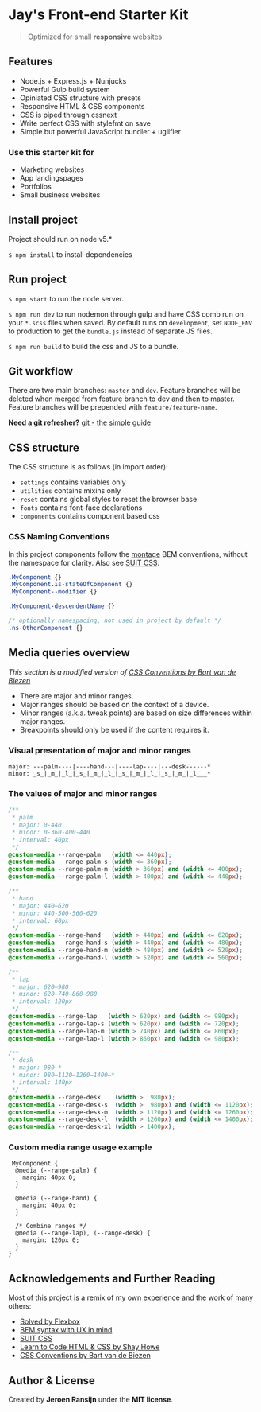 # Jay's Front-end Starter Kit
> Optimized for small **responsive** websites

## Features

- Node.js + Express.js + Nunjucks
- Powerful Gulp build system
- Opiniated CSS structure with presets
- Responsive HTML & CSS components
- CSS is piped through cssnext
- Write perfect CSS with stylefmt on save
- Simple but powerful JavaScript bundler + uglifier

### Use this starter kit for

- Marketing websites
- App landingspages
- Portfolios
- Small business websites

## Install project

Project should run on node v5.*

`$ npm install` to install dependencies

## Run project

`$ npm start` to run the node server.

`$ npm run dev` to run nodemon through gulp and have CSS comb run on your `*.scss` files when saved. By default runs on `development`, set `NODE_ENV` to production to get the `bundle.js` instead of separate JS files.

`$ npm run build` to build the css and JS to a bundle.

## Git workflow

There are two main branches: `master` and `dev`.
Feature branches will be deleted when merged from feature branch to dev and then to master. Feature branches will be prepended with `feature/feature-name`.

**Need a git refresher?** [git - the simple guide](http://rogerdudler.github.io/git-guide/)

## CSS structure

The CSS structure is as follows (in import order):

- `settings` contains variables only
- `utilities` contains mixins only
- `reset` contains global styles to reset the browser base
- `fonts` contains font-face declarations
- `components` contains component based css

### CSS Naming Conventions

In this project components follow the [montage](http://montagestudio.com/blog/2013/10/24/bem-syntax-with-ux-in-mind/) BEM conventions, without the namespace for clarity. Also see [SUIT CSS](https://suitcss.github.io/).

```CSS
.MyComponent {}
.MyComponent.is-stateOfComponent {}
.MyComponent--modifier {}

.MyComponent-descendentName {}

/* optionally namespacing, not used in project by default */
.ns-OtherComponent {}
```

## Media queries overview

*This section is a modified version of [CSS Conventions by Bart van de Biezen](https://github.com/bartvandebiezen/css-conventions#names-of-media-queries-should-be-based-on-the-context-of-a-device)*

- There are major and minor ranges.
- Major ranges should be based on the context of a device.
- Minor ranges (a.k.a. tweak points) are based on size differences within major ranges.
- Breakpoints should only be used if the content requires it.

### Visual presentation of major and minor ranges

```
major: ---palm----|----hand---|----lap----|---desk------*
minor: _s_|_m_|_l_|_s_|_m_|_l_|_s_|_m_|_l_|_s_|_m_|_l___*
```

### The values of major and minor ranges

```CSS
/**
 * palm
 * major: 0-440
 * minor: 0-360-400-440
 * interval: 40px
 */
@custom-media --range-palm   (width <= 440px);
@custom-media --range-palm-s (width <= 360px);
@custom-media --range-palm-m (width > 360px) and (width <= 400px);
@custom-media --range-palm-l (width > 400px) and (width <= 440px);

/**
 * hand
 * major: 440–620
 * minor: 440-500-560-620
 * interval: 60px
 */
@custom-media --range-hand   (width > 440px) and (width <= 620px);
@custom-media --range-hand-s (width > 440px) and (width <= 480px);
@custom-media --range-hand-m (width > 480px) and (width <= 520px);
@custom-media --range-hand-l (width > 520px) and (width <= 560px);

/**
 * lap
 * major: 620–980
 * minor: 620–740–860–980
 * interval: 120px
 */
@custom-media --range-lap   (width > 620px) and (width <= 980px);
@custom-media --range-lap-s (width > 620px) and (width <= 720px);
@custom-media --range-lap-m (width > 740px) and (width <= 860px);
@custom-media --range-lap-l (width > 860px) and (width <= 980px);

/**
 * desk
 * major: 980–*
 * minor: 980–1120–1260–1400–*
 * interval: 140px
 */
@custom-media --range-desk    (width >  980px);
@custom-media --range-desk-s  (width >  980px) and (width <= 1120px);
@custom-media --range-desk-m  (width > 1120px) and (width <= 1260px);
@custom-media --range-desk-l  (width > 1260px) and (width <= 1400px);
@custom-media --range-desk-xl (width > 1400px);
```

### Custom media range usage example

```PostCSS
.MyComponent {
  @media (--range-palm) {
    margin: 40px 0;
  }

  @media (--range-hand) {
    margin: 40px 0;
  }

  /* Combine ranges */
  @media (--range-lap), (--range-desk) {
    margin: 120px 0;
  }
}
```

## Acknowledgements and Further Reading

Most of this project is a remix of my own experience and the work of many others:

- [Solved by Flexbox](https://github.com/philipwalton/solved-by-flexbox)
- [BEM syntax with UX in mind](http://montagestudio.com/blog/2013/10/24/bem-syntax-with-ux-in-mind/)
- [SUIT CSS](https://suitcss.github.io/)
- [Learn to Code HTML & CSS by Shay Howe](http://learn.shayhowe.com/)
- [CSS Conventions by Bart van de Biezen](https://github.com/bartvandebiezen/css-conventions)

## Author & License

Created by **Jeroen Ransijn** under the **MIT license**.
